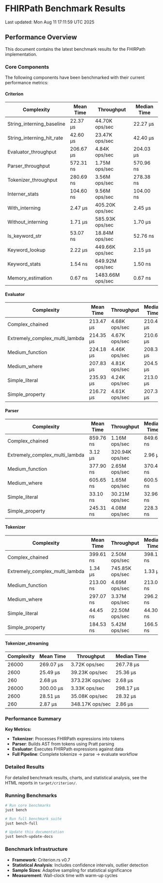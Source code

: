 # FHIRPath Benchmark Results

Last updated: Mon Aug 11 17:11:59 UTC 2025

## Performance Overview

This document contains the latest benchmark results for the FHIRPath implementation.

### Core Components

The following components have been benchmarked with their current performance metrics:

#### Criterion

| Complexity | Mean Time | Throughput | Median Time |
|------------|-----------|------------|-------------|
| String_interning_baseline | 22.37 μs | 44.70K ops/sec | 22.27 μs |
| String_interning_hit_rate | 42.60 μs | 23.47K ops/sec | 42.40 μs |
| Evaluator_throughput | 206.67 μs | 4.84K ops/sec | 204.03 μs |
| Parser_throughput | 572.31 ns | 1.75M ops/sec | 570.96 ns |
| Tokenizer_throughput | 280.69 ns | 3.56M ops/sec | 278.38 ns |
| Interner_stats | 104.60 ns | 9.56M ops/sec | 104.00 ns |
| With_interning | 2.47 μs | 405.20K ops/sec | 2.45 μs |
| Without_interning | 1.71 μs | 585.93K ops/sec | 1.70 μs |
| Is_keyword_str | 53.07 ns | 18.84M ops/sec | 52.76 ns |
| Keyword_lookup | 2.22 μs | 449.66K ops/sec | 2.15 μs |
| Keyword_stats | 1.54 ns | 649.92M ops/sec | 1.50 ns |
| Memory_estimation | 0.67 ns | 1483.66M ops/sec | 0.67 ns |

#### Evaluator

| Complexity | Mean Time | Throughput | Median Time |
|------------|-----------|------------|-------------|
| Complex_chained | 213.47 μs | 4.68K ops/sec | 210.45 μs |
| Extremely_complex_multi_lambda | 214.35 μs | 4.67K ops/sec | 210.65 μs |
| Medium_function | 224.18 μs | 4.46K ops/sec | 208.31 μs |
| Medium_where | 207.83 μs | 4.81K ops/sec | 204.58 μs |
| Simple_literal | 235.93 μs | 4.24K ops/sec | 213.07 μs |
| Simple_property | 216.72 μs | 4.61K ops/sec | 207.35 μs |

#### Parser

| Complexity | Mean Time | Throughput | Median Time |
|------------|-----------|------------|-------------|
| Complex_chained | 859.76 ns | 1.16M ops/sec | 849.67 ns |
| Extremely_complex_multi_lambda | 3.12 μs | 320.94K ops/sec | 2.96 μs |
| Medium_function | 377.90 ns | 2.65M ops/sec | 370.46 ns |
| Medium_where | 605.65 ns | 1.65M ops/sec | 600.55 ns |
| Simple_literal | 33.10 ns | 30.21M ops/sec | 32.96 ns |
| Simple_property | 245.31 ns | 4.08M ops/sec | 228.31 ns |

#### Tokenizer

| Complexity | Mean Time | Throughput | Median Time |
|------------|-----------|------------|-------------|
| Complex_chained | 399.61 ns | 2.50M ops/sec | 398.10 ns |
| Extremely_complex_multi_lambda | 1.34 μs | 745.85K ops/sec | 1.33 μs |
| Medium_function | 213.00 ns | 4.69M ops/sec | 213.01 ns |
| Medium_where | 297.07 ns | 3.37M ops/sec | 296.29 ns |
| Simple_literal | 44.45 ns | 22.50M ops/sec | 44.30 ns |
| Simple_property | 184.53 ns | 5.42M ops/sec | 166.55 ns |

#### Tokenizer_streaming

| Complexity | Mean Time | Throughput | Median Time |
|------------|-----------|------------|-------------|
| 26000 | 269.07 μs | 3.72K ops/sec | 267.78 μs |
| 2600 | 25.49 μs | 39.23K ops/sec | 25.36 μs |
| 260 | 2.68 μs | 373.23K ops/sec | 2.68 μs |
| 26000 | 300.00 μs | 3.33K ops/sec | 298.17 μs |
| 2600 | 28.51 μs | 35.08K ops/sec | 28.32 μs |
| 260 | 2.87 μs | 348.17K ops/sec | 2.86 μs |

### Performance Summary

**Key Metrics:**
- **Tokenizer**: Processes FHIRPath expressions into tokens
- **Parser**: Builds AST from tokens using Pratt parsing
- **Evaluator**: Executes FHIRPath expressions against data
- **Full Pipeline**: Complete tokenize → parse → evaluate workflow

### Detailed Results

For detailed benchmark results, charts, and statistical analysis, see the HTML reports in `target/criterion/`.

### Running Benchmarks

```bash
# Run core benchmarks
just bench

# Run full benchmark suite
just bench-full

# Update this documentation
just bench-update-docs
```

### Benchmark Infrastructure

- **Framework**: Criterion.rs v0.7
- **Statistical Analysis**: Includes confidence intervals, outlier detection
- **Sample Sizes**: Adaptive sampling for statistical significance
- **Measurement**: Wall-clock time with warm-up cycles

